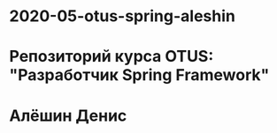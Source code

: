 # 2020-05-otus-spring-aleshin

# Репозиторий курса OTUS: "Разработчик Spring Framework"

# Алёшин Денис

